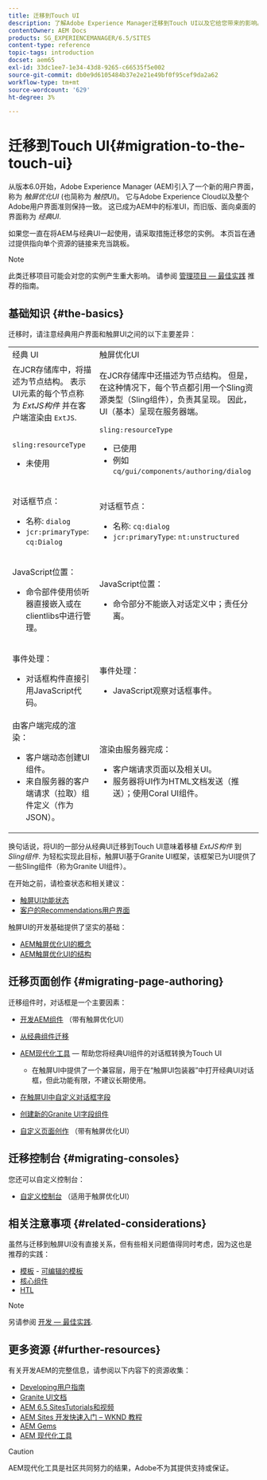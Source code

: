 ```yaml
---
title: 迁移到Touch UI
description: 了解Adobe Experience Manager迁移到Touch UI以及它给您带来的影响。
contentOwner: AEM Docs
products: SG_EXPERIENCEMANAGER/6.5/SITES
content-type: reference
topic-tags: introduction
docset: aem65
exl-id: 33dc1ee7-1e34-43d8-9265-c66535f5e002
source-git-commit: db0e9d6105484b37e2e21e49bf0f95cef9da2a62
workflow-type: tm+mt
source-wordcount: '629'
ht-degree: 3%

---
```


# 迁移到Touch UI{#migration-to-the-touch-ui}

从版本6.0开始，Adobe Experience Manager (AEM)引入了一个新的用户界面，称为 *触屏优化UI* (也简称为 *触控UI*)。 它与Adobe Experience Cloud以及整个Adobe用户界面准则保持一致。 这已成为AEM中的标准UI，而旧版、面向桌面的界面称为 *经典UI*.

如果您一直在将AEM与经典UI一起使用，请采取措施迁移您的实例。 本页旨在通过提供指向单个资源的链接来充当跳板。

>[!NOTE]
>
>此类迁移项目可能会对您的实例产生重大影响。 请参阅 [管理项目 — 最佳实践](/help/managing/best-practices.md) 推荐的指南。

## 基础知识 {#the-basics}

迁移时，请注意经典用户界面和触屏UI之间的以下主要差异：

<table>
 <tbody>
  <tr>
   <td>经典 UI</td>
   <td>触屏优化UI</td>
  </tr>
  <tr>
   <td>在JCR存储库中，将描述为节点结构。 表示UI元素的每个节点称为 <em>ExtJS构件</em> 并在客户端渲染由 <code>ExtJS</code>.</td>
   <td>在JCR存储库中还描述为节点结构。 但是，在这种情况下，每个节点都引用一个Sling资源类型（Sling组件），负责其呈现。 因此，UI（基本）呈现在服务器端。</td>
  </tr>
  <tr>
   <td><p><code>sling:resourceType</code></p>
    <ul>
     <li>未使用</li>
    </ul> </td>
   <td><code>sling:resourceType</code>
    <ul>
     <li>已使用</li>
     <li>例如<br /> <code>cq/gui/components/authoring/dialog</code><br /> </li>
    </ul> </td>
  </tr>
  <tr>
   <td><p>对话框节点：</p>
    <ul>
     <li>名称: <code>dialog</code></li>
     <li><code>jcr:primaryType</code>:  <code>cq:Dialog</code></li>
    </ul> </td>
   <td><p>对话框节点：</p>
    <ul>
     <li>名称: <code>cq:dialog</code></li>
     <li><code>jcr:primaryType</code>:  <code>nt:unstructured</code></li>
    </ul> </td>
  </tr>
  <tr>
   <td><p>JavaScript位置：</p>
    <ul>
     <li>命令部件使用侦听器直接嵌入或在clientlibs中进行管理。</li>
    </ul> </td>
   <td><p>JavaScript位置：</p>
    <ul>
     <li>命令部分不能嵌入对话定义中；责任分离。</li>
    </ul> </td>
  </tr>
  <tr>
   <td><p>事件处理：</p>
    <ul>
     <li>对话框构件直接引用JavaScript代码。</li>
    </ul> </td>
   <td><p>事件处理：</p>
    <ul>
     <li>JavaScript观察对话框事件。</li>
    </ul> </td>
  </tr>
  <tr>
   <td>由客户端完成的渲染：
    <ul>
     <li>客户端动态创建UI组件。</li>
     <li>来自服务器的客户端请求（拉取）组件定义（作为JSON）。</li>
    </ul> </td>
   <td>渲染由服务器完成：
    <ul>
     <li>客户端请求页面以及相关UI。</li>
     <li>服务器将UI作为HTML文档发送（推送）；使用Coral UI组件。<br /> </li>
    </ul> </td>
  </tr>
 </tbody>
</table>

换句话说，将UI的一部分从经典UI迁移到Touch UI意味着移植 *ExtJS构件* 到 *Sling组件*. 为轻松实现此目标，触屏UI基于Granite UI框架，该框架已为UI提供了一些Sling组件（称为Granite UI组件）。

在开始之前，请检查状态和相关建议：

* [触屏UI功能状态](/help/release-notes/touch-ui-features-status.md)
* [客户的Recommendations用户界面](/help/sites-deploying/ui-recommendations.md)

触屏UI的开发基础提供了坚实的基础：

* [AEM触屏优化UI的概念](/help/sites-developing/touch-ui-concepts.md)
* [AEM触屏优化UI的结构](/help/sites-developing/touch-ui-structure.md)

## 迁移页面创作 {#migrating-page-authoring}

迁移组件时，对话框是一个主要因素：

* [开发AEM组件](/help/sites-developing/developing-components.md) （带有触屏优化UI）
* [从经典组件迁移](/help/sites-developing/developing-components.md#migrating-from-a-classic-component)
* [AEM现代化工具](/help/sites-developing/modernization-tools.md)  — 帮助您将经典UI组件的对话框转换为Touch UI

   * 在触屏UI中提供了一个兼容层，用于在“触屏UI包装器”中打开经典UI对话框，但此功能有限，不建议长期使用。

* [在触屏UI中自定义对话框字段](https://helpx.adobe.com/experience-manager/kt/eseminars/gems/aem-customizing-dialog-fields-in-touch-ui.html)
* [创建新的Granite UI字段组件](/help/sites-developing/granite-ui-component.md)
* [自定义页面创作](/help/sites-developing/customizing-page-authoring-touch.md) （带有触屏优化UI）

## 迁移控制台 {#migrating-consoles}

您还可以自定义控制台：

* [自定义控制台](/help/sites-developing/customizing-consoles-touch.md) （适用于触屏优化UI）

## 相关注意事项 {#related-considerations}

虽然与迁移到触屏UI没有直接关系，但有些相关问题值得同时考虑，因为这也是推荐的实践：

* [模板](/help/sites-developing/templates.md) - [可编辑的模板](/help/sites-developing/page-templates-editable.md)
* [核心组件](https://experienceleague.adobe.com/docs/experience-manager-core-components/using/introduction.html?lang=zh-Hans)
* [HTL](https://experienceleague.adobe.com/docs/experience-manager-htl/content/overview.html)

>[!NOTE]
>
>另请参阅 [开发 — 最佳实践](/help/sites-developing/best-practices.md).

## 更多资源 {#further-resources}

有关开发AEM的完整信息，请参阅以下内容下的资源收集：

* [Developing用户指南](/help/sites-developing/getting-started.md)
* [Granite UI文档](https://developer.adobe.com/experience-manager/reference-materials/6-5/granite-ui/api/jcr_root/libs/granite/ui/index.html)
* [AEM 6.5 SitesTutorials和视频](https://experienceleague.adobe.com/docs/experience-manager-learn/sites/overview.html)
* [AEM Sites 开发快速入门 – WKND 教程](/help/sites-developing/getting-started.md)
* [AEM Gems](https://experienceleague.adobe.com/docs/events/experience-manager-gems-recordings/overview.html)
* [AEM 现代化工具](https://opensource.adobe.com/aem-modernize-tools/)

>[!CAUTION]
>
>AEM现代化工具是社区共同努力的结果，Adobe不为其提供支持或保证。

